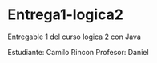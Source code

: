 # Entrega1-logica2

Entregable 1 del curso logica 2 con Java

Estudiante: Camilo Rincon Profesor: Daniel


